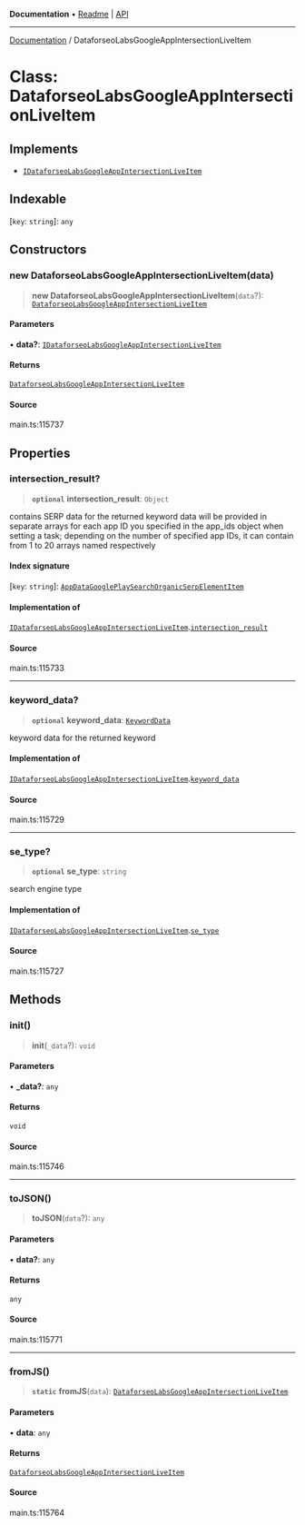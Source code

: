 **Documentation** • [Readme](../README.md) \| [API](../globals.md)

***

[Documentation](../README.md) / DataforseoLabsGoogleAppIntersectionLiveItem

# Class: DataforseoLabsGoogleAppIntersectionLiveItem

## Implements

- [`IDataforseoLabsGoogleAppIntersectionLiveItem`](../interfaces/IDataforseoLabsGoogleAppIntersectionLiveItem.md)

## Indexable

 \[`key`: `string`\]: `any`

## Constructors

### new DataforseoLabsGoogleAppIntersectionLiveItem(data)

> **new DataforseoLabsGoogleAppIntersectionLiveItem**(`data`?): [`DataforseoLabsGoogleAppIntersectionLiveItem`](DataforseoLabsGoogleAppIntersectionLiveItem.md)

#### Parameters

• **data?**: [`IDataforseoLabsGoogleAppIntersectionLiveItem`](../interfaces/IDataforseoLabsGoogleAppIntersectionLiveItem.md)

#### Returns

[`DataforseoLabsGoogleAppIntersectionLiveItem`](DataforseoLabsGoogleAppIntersectionLiveItem.md)

#### Source

main.ts:115737

## Properties

### intersection\_result?

> **`optional`** **intersection\_result**: `Object`

contains SERP data for the returned keyword
data will be provided in separate arrays for each app ID you specified in the app_ids object when setting a task;
depending on the number of specified app IDs, it can contain from 1 to 20 arrays named respectively

#### Index signature

 \[`key`: `string`\]: [`AppDataGooglePlaySearchOrganicSerpElementItem`](AppDataGooglePlaySearchOrganicSerpElementItem.md)

#### Implementation of

[`IDataforseoLabsGoogleAppIntersectionLiveItem`](../interfaces/IDataforseoLabsGoogleAppIntersectionLiveItem.md).[`intersection_result`](../interfaces/IDataforseoLabsGoogleAppIntersectionLiveItem.md#intersection_result)

#### Source

main.ts:115733

***

### keyword\_data?

> **`optional`** **keyword\_data**: [`KeywordData`](KeywordData.md)

keyword data for the returned keyword

#### Implementation of

[`IDataforseoLabsGoogleAppIntersectionLiveItem`](../interfaces/IDataforseoLabsGoogleAppIntersectionLiveItem.md).[`keyword_data`](../interfaces/IDataforseoLabsGoogleAppIntersectionLiveItem.md#keyword_data)

#### Source

main.ts:115729

***

### se\_type?

> **`optional`** **se\_type**: `string`

search engine type

#### Implementation of

[`IDataforseoLabsGoogleAppIntersectionLiveItem`](../interfaces/IDataforseoLabsGoogleAppIntersectionLiveItem.md).[`se_type`](../interfaces/IDataforseoLabsGoogleAppIntersectionLiveItem.md#se_type)

#### Source

main.ts:115727

## Methods

### init()

> **init**(`_data`?): `void`

#### Parameters

• **\_data?**: `any`

#### Returns

`void`

#### Source

main.ts:115746

***

### toJSON()

> **toJSON**(`data`?): `any`

#### Parameters

• **data?**: `any`

#### Returns

`any`

#### Source

main.ts:115771

***

### fromJS()

> **`static`** **fromJS**(`data`): [`DataforseoLabsGoogleAppIntersectionLiveItem`](DataforseoLabsGoogleAppIntersectionLiveItem.md)

#### Parameters

• **data**: `any`

#### Returns

[`DataforseoLabsGoogleAppIntersectionLiveItem`](DataforseoLabsGoogleAppIntersectionLiveItem.md)

#### Source

main.ts:115764
